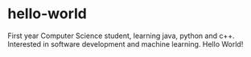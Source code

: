 # hello-world

First year Computer Science student, learning java, python and c++. Interested in software development and machine learning.
Hello World!
